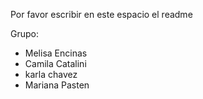 Por favor escribir en este espacio el readme

Grupo:

- Melisa Encinas
- Camila Catalini
- karla chavez
- Mariana Pasten